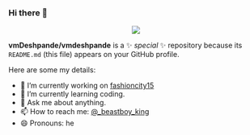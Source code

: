 ### Hi there 👋

<p align="center">
 <a href="http://youtube.com/channel/UCzwrSy486rhwKyJKABbYz-g?sub_confirmation=1">
    <img src="https://img.shields.io/youtube/views/XhPcTia5D0s?label=YouTube&logo=YouTube&style=for-the-badge" />
  </a>
</p>


**vmDeshpande/vmdeshpande** is a ✨ _special_ ✨ repository because its `README.md` (this file) appears on your GitHub profile.

Here are some my details:

- 🔭 I’m currently working on [fashioncity15](https://sites.google.com/view/fashioncity15)
- 🌱 I’m currently learning coding.
- 💬 Ask me about anything.
- 📫 How to reach me: [@_beastboy_king](https://instagram.com/_beastboy_king)
- 😄 Pronouns: he

